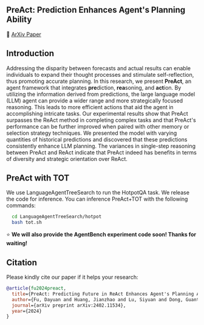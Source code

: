 
## PreAct: Prediction Enhances Agent's Planning Ability</h2>

<p>
📃 <a href="https://arxiv.org/abs/2402.11534">ArXiv Paper</a>
</p>


<!-- ⭐ **We will release the templates, and codes after blind review. Thanks for your attention!** -->

## Introduction
Addressing the disparity between forecasts and actual results can enable individuals to expand their thought processes and stimulate self-reflection, thus promoting accurate planning.
In this research, we present **PreAct**, an agent framework that integrates **pre**diction, **rea**soning, and **act**ion. By utilizing the information derived from predictions, the large language model (LLM) agent can provide a wider range and more strategically focused reasoning. This leads to more efficient actions that aid the agent in accomplishing intricate tasks. Our experimental results show that PreAct surpasses the ReAct method in completing complex tasks and that PreAct's performance can be further improved when paired with other memory or selection strategy techniques. We presented the model with varying quantities of historical predictions and discovered that these predictions consistently enhance LLM planning.
The variances in single-step reasoning between PreAct and ReAct indicate that PreAct indeed has benefits in terms of diversity and strategic orientation over ReAct.

## PreAct with TOT

We use LanguageAgentTreeSearch to run the HotpotQA task. We release the code for inference. You can inference PreAct+TOT with the following commands:

```bash 
  cd LanguageAgentTreeSearch/hotpot
  bash tot.sh
```

⭐ **We will also provide the AgentBench experiment code soon! Thanks for waiting!**

## Citation
Please kindly cite our paper if it helps your research:
```bibtex
@article{fu2024preact,
  title={PreAct: Predicting Future in ReAct Enhances Agent's Planning Ability},
  author={Fu, Dayuan and Huang, Jianzhao and Lu, Siyuan and Dong, Guanting and Wang, Yejie and He, Keqing and Xu, Weiran},
  journal={arXiv preprint arXiv:2402.11534},
  year={2024}
}
```
